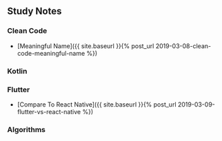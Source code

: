 ## Study Notes


### Clean Code

* [Meaningful Name]({{ site.baseurl }}{% post_url 2019-03-08-clean-code-meaningful-name %})

### Kotlin

### Flutter
* [Compare To React Native]({{ site.baseurl }}{% post_url 2019-03-09-flutter-vs-react-native %})

### Algorithms
